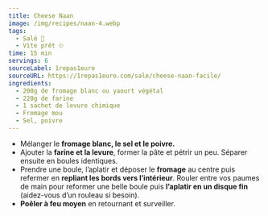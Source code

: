 ```yaml
---
title: Cheese Naan
image: /img/recipes/naan-4.webp
tags:
  - Salé 🧂
  - Vite prêt ⏲
time: 15 min
servings: 6
sourceLabel: 1repas1euro
sourceURL: https://1repas1euro.com/sale/cheese-naan-facile/
ingredients:
  - 200g de fromage blanc ou yaourt végétal
  - 220g de farine
  - 1 sachet de levure chimique
  - Fromage mou
  - Sel, poivre
---
```

* Mélanger le **fromage blanc, le sel et le poivre.**
* Ajouter la **farine et la levure**, former la pâte et pétrir un peu. Séparer ensuite en boules identiques.
* Prendre une boule, l’aplatir et déposer le **fromage** au centre puis refermer en **repliant les bords vers l’intérieur**. Rouler entre vos paumes de main pour reformer une belle boule puis **l’aplatir en un disque fin** (aidez-vous d’un rouleau si besoin).
* **Poêler à feu moyen** en retournant et surveiller.